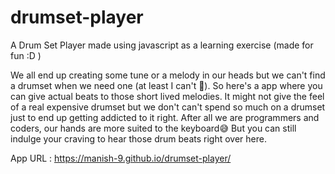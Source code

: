 # drumset-player
A Drum Set Player made using javascript as a learning exercise (made for fun :D )

We all end up creating some tune or a melody in our heads but we can't find a drumset when we need one (at least I can't 🙁). So here's a app where you can give actual beats to those short lived melodies. It might not give the feel of a real expensive drumset but we don't can't spend so much on a drumset just to end up getting addicted to it right. After all we are programmers and coders, our hands are more suited to the keyboard😅 But you can still indulge your craving to hear those drum beats right over here. 

App URL : https://manish-9.github.io/drumset-player/
